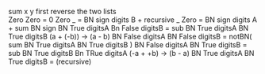 sum x y
	first reverse the two lists  
	Zero Zero = 0
	Zero _ = BN sign digits B + recursive
	_ Zero = BN sign digits A + sum BN sign
	BN True digitsA Bn False digitsB = sub BN True digitsA BN True digitsB (a + (-b)) -> (a - b) 
	BN False digitsA BN False digitsB = notBN( sum BN True digitsA BN True digitsB ) 
	BN False digitsA BN True digitsB = sub BN True digitsB Bn TRue digitsA (-a + +b) -> (b - a)
	BN True digitsA BN True digitsB = (recursive) 
